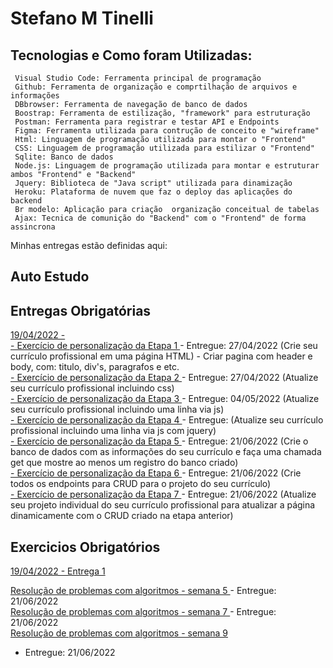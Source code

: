 # Stefano M Tinelli

## Tecnologias e Como foram Utilizadas:
     Visual Studio Code: Ferramenta principal de programação
     Github: Ferramenta de organização e comprtilhação de arquivos e informações
     DBbrowser: Ferramenta de navegação de banco de dados
     Boostrap: Ferramenta de estilização, "framework" para estruturação
     Postman: Ferramenta para registrar e testar API e Endpoints
     Figma: Ferramenta utilizada para contrução de conceito e "wireframe"
     Html: Linguagem de programação utilizada para montar o "Frontend"
     CSS: Linguagem de programação utilizada para estilizar o "Frontend"
     Sqlite: Banco de dados
     Node.js: Linguagem de programação utilizada para montar e estruturar ambos "Frontend" e "Backend"
     Jquery: Biblioteca de "Java script" utilizada para dinamização
     Heroku: Plataforma de nuvem que faz o deploy das aplicações do backend
     Br modelo: Aplicação para criação  organização conceitual de tabelas
     Ajax: Tecnica de comunição do "Backend" com o "Frontend" de forma assincrona



Minhas entregas estão definidas aqui:


## Auto Estudo

## Entregas Obrigatórias
<a href="https://github.com/Intelihub/Template_Aluno/blob/main/02_AUT_EST_ENTREGA/Coloque%20aqui%20as%20entregas%20do%20seu%20auto%20estudo.rtf"> 19/04/2022 -
</a>
<br>
<a href="https://github.com/naoassisto/modulo2/tree/main/03_AUT_EST_ENTREGA/Semana%202"> - Exercício de personalização da Etapa 1  </a>  - Entregue: 27/04/2022 (Crie seu currículo profissional em uma página HTML) 
     - Criar pagina com header e body, com: titulo, div's, paragrafos e etc.
<br>
<a href="https://github.com/naoassisto/modulo2/tree/main/03_AUT_EST_ENTREGA/Semana%203">  - Exercício de personalização da Etapa 2 </a> - Entregue: 27/04/2022 (Atualize seu currículo profissional incluindo css)
<br>
<a href="https://github.com/naoassisto/modulo2/tree/main/03_AUT_EST_ENTREGA/Semana%204">  - Exercício de personalização da Etapa 3 </a> - Entregue: 04/05/2022 (Atualize seu currículo profissional incluindo uma linha via js)
<br>
<a href="https://github.com/naoassisto/modulo2/tree/main/03_AUT_EST_ENTREGA/Semana%205/Curriculo"> - Exercício de personalização da Etapa 4 </a> - Entregue: (Atualize seu currículo profissional incluindo uma linha via js com jquery)
<br>
<a href="https://github.com/naoassisto/modulo2/tree/main/03_AUT_EST_ENTREGA/Semana%206/Curriculo"> - Exercício de personalização da Etapa 5 </a> - Entregue: 21/06/2022 (Crie o banco de dados com as informações do seu currículo e faça uma chamada get que mostre ao menos um registro do banco criado)
<br>
<a href="https://github.com/naoassisto/modulo2/tree/main/03_AUT_EST_ENTREGA/Semana%207/Curriculo"> - Exercício de personalização da Etapa 6  </a> - Entregue: 21/06/2022 (Crie todos os endpoints para CRUD para o projeto do seu currículo)
<br>
<a href="https://github.com/naoassisto/modulo2/tree/main/03_AUT_EST_ENTREGA/Semana%208/Curriculo"> - Exercício de personalização da Etapa 7 </a>  - Entregue: 21/06/2022 (Atualize seu projeto individual do seu currículo profissional para atualizar a página dinamicamente com o CRUD criado na etapa anterior)
<br>

## Exercicios Obrigatórios
<a href="https://github.com/Intelihub/Template_Aluno/blob/main/03_EX_OBRIGATORIOS/Coloque%20aqui%20entregas%20de%20exerc%C3%ADcios%20obrigat%C3%B3rios.rtf"> 19/04/2022 - Entrega 1 </a>
<br>

<a href="https://github.com/naoassisto/modulo2/tree/main/04_AUT_EST_EX_OBRIGATORIOS/Semana%205/Exercicios"> Resolução de problemas com algoritmos - semana 5 </a> - Entregue: 21/06/2022
<br>
<a href="https://github.com/naoassisto/modulo2/tree/main/04_AUT_EST_EX_OBRIGATORIOS/Semana%207"> Resolução de problemas com algoritmos - semana 7 </a> - Entregue: 21/06/2022
<br>
<a href="https://github.com/naoassisto/modulo2/tree/main/04_AUT_EST_EX_OBRIGATORIOS/Semana%209"> Resolução de problemas com algoritmos - semana 9 </a>
- Entregue: 21/06/2022
<br>
<!-- <a href=""> 21/06/2022 - </a>
<br> -->


